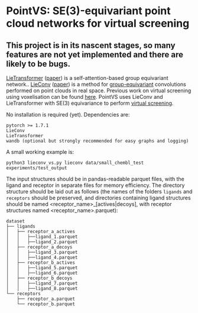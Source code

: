 # PointVS: SE(3)-equivariant point cloud networks for virtual screening

## This project is in its nascent stages, so many features are not yet implemented and there are likely to be bugs.

[LieTransformer](https://github.com/oxcsml/lie-transformer)
([paper](https://arxiv.org/abs/2012.10885)) is a self-attention-based group 
equivariant network.. [LieConv](https://github.com/mfinzi/LieConv)
([paper](https://arxiv.org/abs/2002.12880)) is a method for
[group-equivariant](https://en.wikipedia.org/wiki/Equivariant_map) convolutions
performed on point clouds in real space. Previous work on virtual screening
using voxelisation can be found
[here](https://pubs.acs.org/doi/10.1021/acs.jcim.0c00263). PointVS uses LieConv
and LieTransformer with SE(3) equivariance to perform
[virtual screening](https://en.wikipedia.org/wiki/Virtual_screening).

No installation is required (yet). Dependencies are:

```
pytorch >= 1.7.1
LieConv
LieTransformer
wandb (optional but strongly recommended for easy graphs and logging)
```

A small working example is:

```
python3 lieconv_vs.py lieconv data/small_chembl_test experiments/test_output
```

The input structures should be in pandas-readable parquet files, with the ligand and receptor in separate files for memory efficiency. The directory structure should be laid out as follows (the names of the folders `ligands` and `receptors` should be preserved, and directories containing ligand structures should be named \<receptor\_name\>\_[actives|decoys], with receptor structures named \<receptor\_name\>.parquet):

```
dataset
├── ligands
│   ├── receptor_a_actives
│   │   ├──ligand_1.parquet
│   │   ├──ligand_2.parquet
│   ├── receptor_a_decoys
│   │   ├──ligand_3.parquet
│   │   ├──ligand_4.parquet
│   ├── receptor_b_actives
│   │   ├──ligand_5.parquet
│   │   ├──ligand_6.parquet
│   ├── receptor_b_decoys
│   │   ├──ligand_7.parquet
│   │   ├──ligand_8.parquet
└── receptors
    ├── receptor_a.parquet
    └── receptor_b.parquet
```
